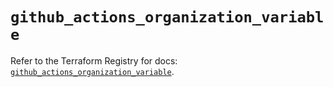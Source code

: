 # `github_actions_organization_variable`

Refer to the Terraform Registry for docs: [`github_actions_organization_variable`](https://registry.terraform.io/providers/integrations/github/6.0.1/docs/resources/actions_organization_variable).
